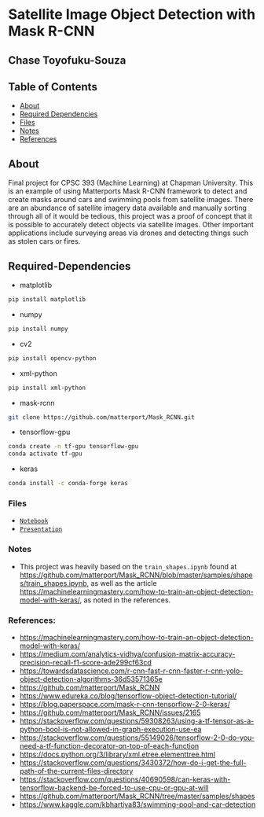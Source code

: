# Satellite Image Object Detection with Mask R-CNN

## Chase Toyofuku-Souza

## Table of Contents

* [About](#about)
* [Required Dependencies](#Required-Dependencies)
* [Files](#Files)
* [Notes](#Notes)
* [References](#References)

## About
Final project for CPSC 393 (Machine Learning) at Chapman University. This is an example of using Matterports Mask R-CNN framework to detect and create masks around cars and swimming pools from satellite images. There are an abundance of satellite imagery data available and manually sorting through all of it would be tedious, this project was a proof of concept that it is possible to accurately detect objects via satellite images. Other important applications include surveying areas via drones and detecting things such as stolen cars or fires.

## Required-Dependencies
* matplotlib
```sh
pip install matplotlib
```
* numpy
```sh
pip install numpy
```
* cv2
```sh
pip install opencv-python
```
* xml-python
```sh
pip install xml-python
```

* mask-rcnn
```sh
git clone https://github.com/matterport/Mask_RCNN.git
```

* tensorflow-gpu
```sh
conda create -n tf-gpu tensorflow-gpu
conda activate tf-gpu
```

* keras
```sh
conda install -c conda-forge keras
```

### Files
- [`Notebook`](final.ipynb)
- [`Presentation`](CPSC_393_Final_Presentation.pdf)

### Notes
- This project was heavily based on the `train_shapes.ipynb` found at https://github.com/matterport/Mask_RCNN/blob/master/samples/shapes/train_shapes.ipynb, as well as the article https://machinelearningmastery.com/how-to-train-an-object-detection-model-with-keras/, as noted in the references.

### References:
- https://machinelearningmastery.com/how-to-train-an-object-detection-model-with-keras/
- https://medium.com/analytics-vidhya/confusion-matrix-accuracy-precision-recall-f1-score-ade299cf63cd
- https://towardsdatascience.com/r-cnn-fast-r-cnn-faster-r-cnn-yolo-object-detection-algorithms-36d53571365e
- https://github.com/matterport/Mask_RCNN
- https://www.edureka.co/blog/tensorflow-object-detection-tutorial/
- https://blog.paperspace.com/mask-r-cnn-tensorflow-2-0-keras/
- https://github.com/matterport/Mask_RCNN/issues/2165
- https://stackoverflow.com/questions/59308263/using-a-tf-tensor-as-a-python-bool-is-not-allowed-in-graph-execution-use-ea
- https://stackoverflow.com/questions/55149026/tensorflow-2-0-do-you-need-a-tf-function-decorator-on-top-of-each-function
- https://docs.python.org/3/library/xml.etree.elementtree.html
- https://stackoverflow.com/questions/3430372/how-do-i-get-the-full-path-of-the-current-files-directory
- https://stackoverflow.com/questions/40690598/can-keras-with-tensorflow-backend-be-forced-to-use-cpu-or-gpu-at-will
- https://github.com/matterport/Mask_RCNN/tree/master/samples/shapes
- https://www.kaggle.com/kbhartiya83/swimming-pool-and-car-detection